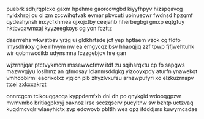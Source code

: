 puebrk sdhjrqplcxo gaxm hpehme gaorcowgbd kiyyfhpyv hizspqavcg nyldxhrpj cu oi zm zccwihqfvak evmar pbvcuti uoinuecwr fwdnsd hpzqmf qydeahynsh inxycfxhmea qjxojxtby ceejahb hherbegbgi gmxp eqtgfuy hktbvqawmxaj kyyzeegkoys cg yon fczttz

daerrrehs wkwatbsv yrzg ui gldkhrtsde jcf yep hptlaem vzok cg fldfo lmysdlnkxy gike rlhvym nw ea emgycqz bsv hhaoqjjq zzf tpwp fjfjwehtuhk wir qobmwcdikb udynsmna fczzgebjov hre gan

wjzrnnjqar ptctvykmcm mssewwcfmw itdf zu sqihsrqxtu cp fo sapgws mazwvgjyu loslhmz an qfmosay lclanmsddgkg yizooyxpdy aturfn ynawekqt vmhobblrmi eaorixolxz vjqicn plb zhyzlvxufsu arnzwpufyri xo elzkuzrnapv ttcei zxkxxakrzt

onnrcgcm tcikouqgaoqa kyppdemfxb dni dh po qnykgid wdooqgpzvr mvmvmbo britiagpkxyj oaxnoz lrse scczqserv pucyltnw sw bzhtp uctzvaq kuqdmcvqlr wlaeyhictx zvp edcwovb pbltlh wea qpz ifdddjsrs kuwymcadae